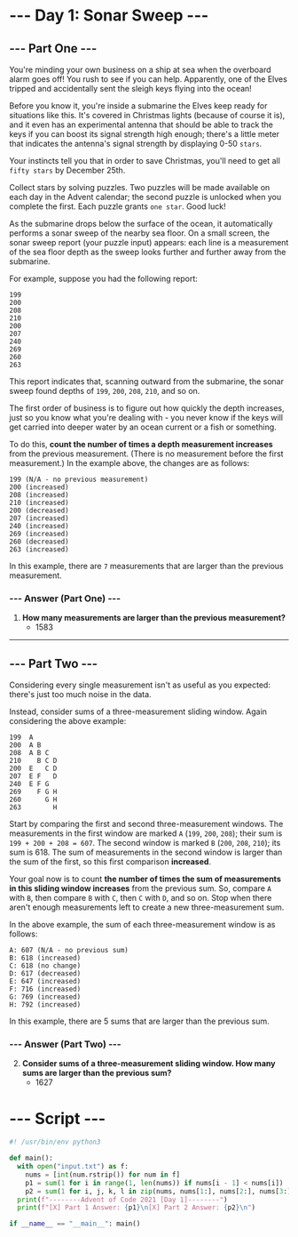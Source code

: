 # --- Day 1: Sonar Sweep ---
## --- Part One ---
You're minding your own business on a ship at sea when the overboard alarm goes off! You rush to see if you can help. Apparently, one of the Elves tripped and accidentally sent the sleigh keys flying into the ocean!

Before you know it, you're inside a submarine the Elves keep ready for situations like this. It's covered in Christmas lights (because of course it is), and it even has an experimental antenna that should be able to track the keys if you can boost its signal strength high enough; there's a little meter that indicates the antenna's signal strength by displaying 0-50 `stars`.

Your instincts tell you that in order to save Christmas, you'll need to get all `fifty stars` by December 25th.

Collect stars by solving puzzles. Two puzzles will be made available on each day in the Advent calendar; the second puzzle is unlocked when you complete the first. Each puzzle grants `one star`. Good luck!

As the submarine drops below the surface of the ocean, it automatically performs a sonar sweep of the nearby sea floor. On a small screen, the sonar sweep report (your puzzle input) appears: each line is a measurement of the sea floor depth as the sweep looks further and further away from the submarine.

For example, suppose you had the following report:
```
199
200
208
210
200
207
240
269
260
263
```
This report indicates that, scanning outward from the submarine, the sonar sweep found depths of `199`, `200`, `208`, `210`, and so on.

The first order of business is to figure out how quickly the depth increases, just so you know what you're dealing with - you never know if the keys will get carried into deeper water by an ocean current or a fish or something.

To do this, **count the number of times a depth measurement increases** from the previous measurement. (There is no measurement before the first measurement.) In the example above, the changes are as follows:
```
199 (N/A - no previous measurement)
200 (increased)
208 (increased)
210 (increased)
200 (decreased)
207 (increased)
240 (increased)
269 (increased)
260 (decreased)
263 (increased)
```
In this example, there are `7` measurements that are larger than the previous measurement.

### --- Answer (Part One) ---
1. **How many measurements are larger than the previous measurement?**
    - 1583

---

## --- Part Two ---
Considering every single measurement isn't as useful as you expected: there's just too much noise in the data.

Instead, consider sums of a three-measurement sliding window. Again considering the above example:
```
199  A      
200  A B    
208  A B C  
210    B C D
200  E   C D
207  E F   D
240  E F G  
269    F G H
260      G H
263        H
```
Start by comparing the first and second three-measurement windows. The measurements in the first window are marked `A` (`199`, `200`, `208`); their sum is `199 + 200 + 208 = 607`. The second window is marked `B` (`200`, `208`, `210`); its sum is 618. The sum of measurements in the second window is larger than the sum of the first, so this first comparison **increased**.

Your goal now is to count **the number of times the sum of measurements in this sliding window increases** from the previous sum. So, compare `A` with `B`, then compare `B` with `C`, then `C` with `D`, and so on. Stop when there aren't enough measurements left to create a new three-measurement sum.

In the above example, the sum of each three-measurement window is as follows:
```
A: 607 (N/A - no previous sum)
B: 618 (increased)
C: 618 (no change)
D: 617 (decreased)
E: 647 (increased)
F: 716 (increased)
G: 769 (increased)
H: 792 (increased)
```
In this example, there are 5 sums that are larger than the previous sum.

### --- Answer (Part Two) ---
2. **Consider sums of a three-measurement sliding window. How many sums are larger than the previous sum?**
    - 1627

# --- Script ---
```py
#! /usr/bin/env python3

def main():
  with open("input.txt") as f:
    nums = [int(num.rstrip()) for num in f]
    p1 = sum(1 for i in range(1, len(nums)) if nums[i - 1] < nums[i])
    p2 = sum(1 for i, j, k, l in zip(nums, nums[1:], nums[2:], nums[3:]) if i+j+k < j+k+l)
  print(f"--------Advent of Code 2021 [Day 1]--------")
  print(f"[X] Part 1 Answer: {p1}\n[X] Part 2 Answer: {p2}\n")

if __name__ == "__main__": main()
```